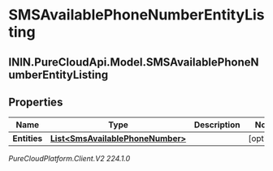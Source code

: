 # SMSAvailablePhoneNumberEntityListing

## ININ.PureCloudApi.Model.SMSAvailablePhoneNumberEntityListing

## Properties

|Name | Type | Description | Notes|
|------------ | ------------- | ------------- | -------------|
| **Entities** | [**List&lt;SmsAvailablePhoneNumber&gt;**](SmsAvailablePhoneNumber) |  | [optional] |



_PureCloudPlatform.Client.V2 224.1.0_
